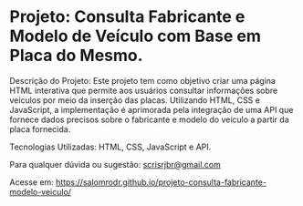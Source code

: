 # Projeto: Consulta Fabricante e Modelo de Veículo com Base em Placa do Mesmo.

Descrição do Projeto:
Este projeto tem como objetivo criar uma página HTML interativa que permite aos usuários consultar informações sobre veículos por meio da inserção das placas. Utilizando HTML, CSS e JavaScript, a implementação é aprimorada pela integração de uma API que fornece dados precisos sobre o fabricante e modelo do veículo a partir da placa fornecida.

Tecnologias Utilizadas: HTML, CSS, JavaScript e API.

Para qualquer dúvida ou sugestão: scrisrjbr@gmail.com

Acesse em: https://salomrodr.github.io/projeto-consulta-fabricante-modelo-veiculo/
